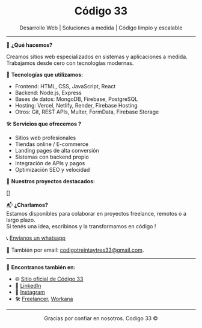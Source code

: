 <h1 align="center">Código 33</h1>

<p align="center">
  Desarrollo Web | Soluciones a medida | Código limpio y escalable
</p>

---

🎯 **¿Qué hacemos?**

Creamos sitios web especializados en sistemas y aplicaciones a medida. Trabajamos desde cero con tecnologías modernas.

🔧 **Tecnologías que utilizamos:**

- Frontend: HTML, CSS, JavaScript, React
- Backend: Node.js, Express
- Bases de datos: MongoDB, Firebase, PostgreSQL
- Hosting: Vercel, Netlify, Render, Firebase Hosting
- Otros: Git, REST APIs, Multer, FormData, Firebase Storage

🛠️ **Servicios que ofrecemos ?**

- Sitios web profesionales
- Tiendas online / E-commerce
- Landing pages de alta conversión
- Sistemas con backend propio
- Integración de APIs y pagos
- Optimización SEO y velocidad

📂 **Nuestros proyectos destacados:**

[]


📬 **¿Charlamos?**  
Estamos disponibles para colaborar en proyectos freelance, remotos o a largo plazo.  
Si tenés una idea, escribinos y la transformamos en código ! 

📞 [Envianos un whatsapp](https://wa.me/11334452065)

📩 También por email: codigotreintaytres33@gmail.com.

---

🔗 **Encontranos también en:**

- 🌐 [Sitio oficial de Código 33](http://codigo33.com.ar/)
- 💼 [LinkedIn](#)
- 📸 [Instagram](https://www.instagram.com/codigo33_web/)
- 🛠️ [Freelancer](https://www.freelancer.com/u/Codigo33), [Workana](https://www.workana.com/freelancer/21abdfcd8dd4152d52f6a9a6646d7346)

---

<p align="center">
Gracias por confiar en nosotros. Codigo 33 ©
</p>

